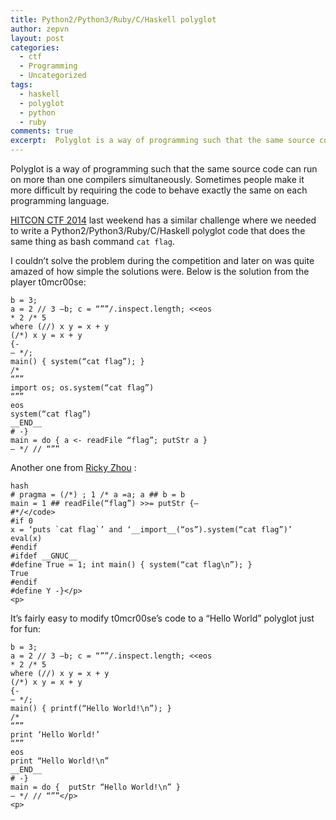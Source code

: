 ```yaml
---
title: Python2/Python3/Ruby/C/Haskell polyglot
author: zepvn
layout: post
categories:
  - ctf
  - Programming
  - Uncategorized
tags:
  - haskell
  - polyglot
  - python
  - ruby
comments: true
excerpt:  Polyglot is a way of programming such that the same source code can run on more than one compilers simultaneously. Sometimes people make it more difficult by requiring the code to behave exactly the same on each programming language.
---
```

Polyglot is a way of programming such that the same source code can run on more than one compilers simultaneously. Sometimes people make it more difficult by requiring the code to behave exactly the same on each programming language.

[HITCON CTF 2014][1] last weekend has a similar challenge where we needed to write a Python2/Python3/Ruby/C/Haskell polyglot code that does the same thing as bash command `cat flag`.

<!--more-->

I couldn&#8217;t solve the problem during the competition and later on was quite amazed of how simple the solutions were. Below is the solution from the player t0mcr00se:

<div class="code-embed-wrapper">
  <pre class="language-python code-embed-pre line-numbers" ><code class="language-python code-embed-code">b = 3;
a = 2 // 3 &#8211;b; c = &#8220;&#8221;&#8221;/.inspect.length; &lt;&lt;eos
* 2 /* 5
where (//) x y = x + y
(/*) x y = x + y
{-
&#8211; */;
main() { system(&#8220;cat flag&#8221;); }
/*
&#8220;&#8221;&#8221;
import os; os.system(&#8220;cat flag&#8221;)
&#8220;&#8221;&#8221;
eos
system(&#8220;cat flag&#8221;)
__END__
# -}
main = do { a &lt;- readFile &#8220;flag&#8221;; putStr a }
&#8211; */ // &#8220;&#8221;&#8221;
</code></pre>
  
  <div class="code-embed-infos">
    <span class="code-embed-name"></span>
  </div>
</div>

Another one from [Ricky Zhou][2] :

<div class="code-embed-wrapper">
  <pre class="language-python code-embed-pre line-numbers" ><code class="language-python code-embed-code">hash
# pragma = (/*) ; 1 /* a =a; a ## b = b
main = 1 ## readFile(&#8220;flag&#8221;) &gt;&gt;= putStr {&#8211;
#*/&lt;/code&gt;
#if 0
x = &#8216;puts `cat flag`&#8217; and &#8216;__import__(&#8220;os&#8221;).system(&#8220;cat flag&#8221;)&#8217;
eval(x)
#endif
#ifdef __GNUC__
#define True = 1; int main() { system(&#8220;cat flag\n&#8221;); }
True
#endif
#define Y -}&lt;/p&gt;
&lt;p&gt;</code></pre>
  
  <div class="code-embed-infos">
    <span class="code-embed-name"></span>
  </div>
</div>

It&#8217;s fairly easy to modify t0mcr00se&#8217;s code to a &#8220;Hello World&#8221; polyglot just for fun:

<div class="code-embed-wrapper">
  <pre class="language-python code-embed-pre line-numbers" ><code class="language-python code-embed-code">b = 3;
a = 2 // 3 &#8211;b; c = &#8220;&#8221;&#8221;/.inspect.length; &lt;&lt;eos
* 2 /* 5
where (//) x y = x + y
(/*) x y = x + y
{-
&#8211; */;
main() { printf(&#8220;Hello World!\n&#8221;); }
/*
&#8220;&#8221;&#8221;
print &#8216;Hello World!&#8217;
&#8220;&#8221;&#8221;
eos
print &#8220;Hello World!\n&#8221;
__END__
# -}
main = do {  putStr &#8220;Hello World!\n&#8221; }
&#8211; */ // &#8220;&#8221;&#8221;&lt;/p&gt;
&lt;p&gt;</code></pre>
  
  <div class="code-embed-infos">
    <span class="code-embed-name"></span>
  </div>
</div>

 [1]: http://hitcon.org/2014/CTF/ "HITCON CTF 2014"
 [2]: https://rzhou.org/~ricky/hitcon2014/polyglot/ "Ricky Zhou"
